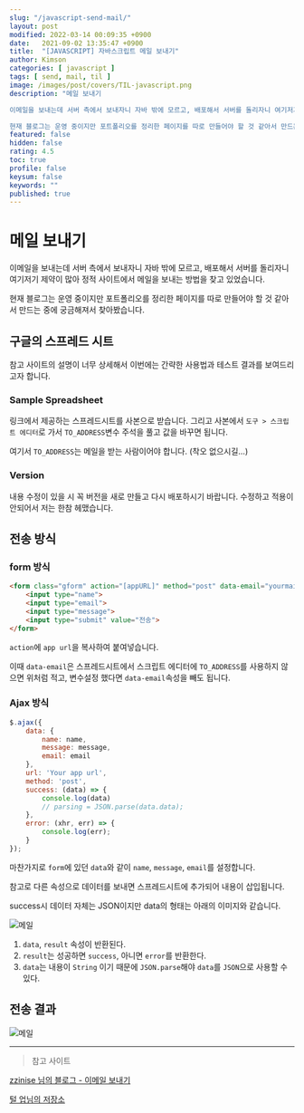 ```yaml
---
slug: "/javascript-send-mail/"
layout: post
modified: 2022-03-14 00:09:35 +0900
date:   2021-09-02 13:35:47 +0900
title:  "[JAVASCRIPT] 자바스크립트 메일 보내기"
author: Kimson
categories: [ javascript ]
tags: [ send, mail, til ]
image: /images/post/covers/TIL-javascript.png
description: "메일 보내기

이메일을 보내는데 서버 측에서 보내자니 자바 밖에 모르고, 배포해서 서버를 돌리자니 여기저기 제약이 많아 정적 사이트에서 메일을 보내는 방법을 찾고 있었습니다.

현재 블로그는 운영 중이지만 포트폴리오를 정리한 페이지를 따로 만들어야 할 것 같아서 만드는 중에 궁금해져서 찾아봤습니다."
featured: false
hidden: false
rating: 4.5
toc: true
profile: false
keysum: false
keywords: ""
published: true
---
```


# 메일 보내기

이메일을 보내는데 서버 측에서 보내자니 자바 밖에 모르고, 배포해서 서버를 돌리자니 여기저기 제약이 많아 정적 사이트에서 메일을 보내는 방법을 찾고 있었습니다.

현재 블로그는 운영 중이지만 포트폴리오를 정리한 페이지를 따로 만들어야 할 것 같아서 만드는 중에 궁금해져서 찾아봤습니다.

## 구글의 스프레드 시트

참고 사이트의 설명이 너무 상세해서 이번에는 간략한 사용법과 테스트 결과를 보여드리고자 합니다.

### Sample Spreadsheet

링크에서 제공하는 스프레드시트를 사본으로 받습니다.
그리고 사본에서 `도구 > 스크립트 에디터`로 가서 `TO_ADDRESS`변수 주석을 풀고 값을 바꾸면 됩니다.

여기서 `TO_ADDRESS`는 메일을 받는 사람이어야 합니다. (착오 없으시길...)

### Version

내용 수정이 있을 시 꼭 버전을 새로 만들고 다시 배포하시기 바랍니다. 수정하고 적용이 안되어서 저는 한참 헤맸습니다.

## 전송 방식

### form 방식

```html
<form class="gform" action="[appURL]" method="post" data-email="yourmail@domain.com">
    <input type="name">
    <input type="email">
    <input type="message">
    <input type="submit" value="전송">
</form>
```

`action`에 `app url`을 복사하여 붙여넣습니다.

이때 `data-email`은 스프레드시트에서 스크립트 에디터에 `TO_ADDRESS`를 사용하지 않으면 위처럼 적고, 변수설정 했다면 `data-email`속성을 빼도 됩니다.

### Ajax 방식

```javascript
$.ajax({
    data: {
        name: name,
        message: message,
        email: email
    },
    url: 'Your app url',
    method: 'post',
    success: (data) => {
        console.log(data)
        // parsing = JSON.parse(data.data);
    },
    error: (xhr, err) => {
        console.log(err);
    }
});
```

마찬가지로 `form`에 있던 `data`와 같이 `name`, `message`, `email`를 설정합니다.

참고로 다른 속성으로 데이터를 보내면 스프레드시트에 추가되어 내용이 삽입됩니다.

success시 데이터 자체는 JSON이지만 data의 형태는 아래의 이미지와 같습니다.

![메일](/images/post/sendMail/mail01.png)

1. `data`, `result` 속성이 반환된다.
2. `result`는 성공하면 `success`, 아니면 `error`를 반환한다.
3. `data`는 내용이 `String` 이기 때문에 `JSON.parse`해야 `data`를 `JSON`으로 사용할 수 있다.

## 전송 결과

![메일](/images/post/sendMail/mail02.png)


-----

> 참고 사이트

[zzinise 님의 블로그 - 이메일 보내기](https://zzinise.tistory.com/12)

[털 업님의 저장소](https://kutar37.tistory.com/entry/%EC%A0%95%EC%A0%81-HTML-form%ED%83%9C%EA%B7%B8%EC%97%90%EC%84%9C-%EB%A9%94%EC%9D%BC%EB%B3%B4%EB%82%B4%EA%B8%B0-Google-Apps-Mail)